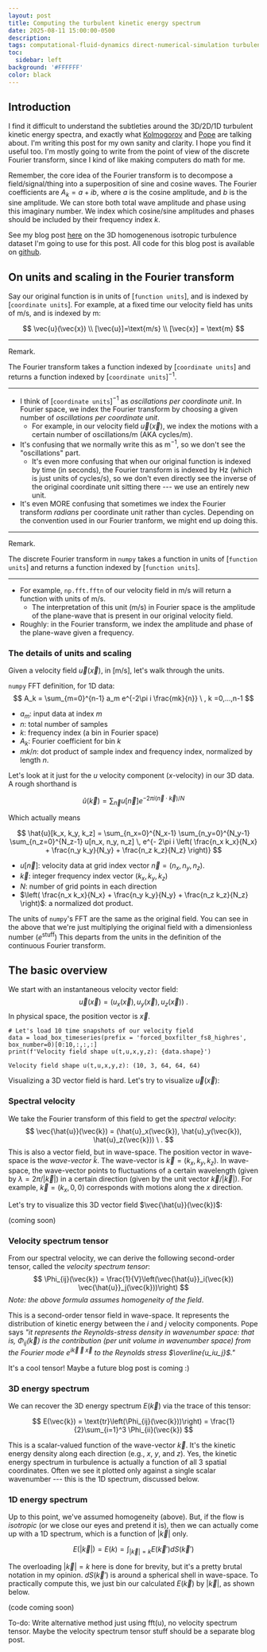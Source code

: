 ```yaml
---
layout: post
title: Computing the turbulent kinetic energy spectrum
date: 2025-08-11 15:00:00-0500
description: 
tags: computational-fluid-dynamics direct-numerical-simulation turbulence dataset kolmogorov
toc:
  sidebar: left
background: '#FFFFFF' 
color: black
---
```


## Introduction
I find it difficult to understand the subtleties around the 3D/2D/1D turbulent kinetic energy spectra, and exactly what [Kolmogorov](https://www.ams.jhu.edu/~eyink/Turbulence/classics/Kolmogorov41a.pdf) and [Pope](https://elmoukrie.com/wp-content/uploads/2022/04/pope-s.b.-turbulent-flows-cambridge-university-press-2000.pdf) are talking about. I'm writing this post for my own sanity and clarity. I hope you find it useful too. I'm mostly going to write from the point of view of the discrete Fourier transform, since I kind of like making computers do math for me.

Remember, the core idea of the Fourier transform is to decompose a field/signal/thing into a superposition of sine and cosine waves. The Fourier coefficients are $A_k = a+ib$, where $a$ is the cosine amplitude, and $b$ is the sine amplitude. We can store both total wave amplitude and phase using this imaginary number. We index which cosine/sine amplitudes and phases should be included by their frequency index $k$.

See my blog post [here](https://ryleymcconkey.com/2025/07/HIT-turbulence-dataset/) on the 3D homogenenous isotropic turbulence dataset I'm going to use for this post. All code for this blog post is available on [github](https://github.com/rmcconke/HIT3D_dataset).


## On units and scaling in the Fourier transform

Say our original function is in units of [`function units`], and is indexed by [`coordinate units`]. For example, at a fixed time our velocity field has units of m/s, and is indexed by m:

$$
\vec{u}(\vec{x}) \\ [\vec{u}]=\text{m/s} \\ [\vec{x}] = \text{m}
$$

<hr class="remark-start">
<span class="ballet-fancy">Remark.</span>

The Fourier transform takes a function indexed by [`coordinate units`] and returns a function indexed by [`coordinate units`]$^{-1}$. 
<hr class="remark-end">

- I think of [`coordinate units`]$^{-1}$ as *oscillations per coordinate unit*. In Fourier space, we index the Fourier transform by choosing a given number of *oscillations per coordinate unit*. 
  - For example, in our velocity field $\vec{u}(\vec{x})$, we index the motions with a certain number of oscillations/m (AKA cycles/m). 
- It's confusing that we normally write this as $\text{m}^{-1}$, so we don't see the "oscillations" part. 
  - It's even more confusing that when our original function is indexed by time (in seconds), the Fourier transform is indexed by Hz (which is just units of cycles/s), so we don't even directly see the inverse of the original coordinate unit sitting there --- we use an entirely new unit. 
- It's even MORE confusing that sometimes we index the Fourier transform *radians* per coordinate unit rather than cycles. Depending on the convention used in our Fourier tranform, we might end up doing this. 

<hr class="remark-start">
<span class="ballet-fancy">Remark.</span>

The discrete Fourier transform in `numpy` takes a function in units of [`function units`] and returns a function indexed by [`function units`]. 
<hr class="remark-end">

- For example, `np.fft.fftn`  of our velocity field in m/s will return a function with units of m/s. 
  - The interpretation of this unit (m/s) in Fourier space is the amplitude of the plane-wave that is present in our original velocity field.
- Roughly: in the Fourier transform, we index the amplitude and phase of the plane-wave given a frequency.

### The details of units and scaling
Given a velocity field $\vec{u}(\vec{x})$, in [m/s], let's walk through the units.

`numpy` FFT definition, for 1D data:
$$
A_k = \sum_{m=0}^{n-1} a_m e^{-2\pi i \frac{mk}{n}} \ , k =0,...,n-1
$$
- $a_m$: input data at index $m$
- $n$: total number of samples
- $k$: frequency index (a bin in Fourier space)
- $A_k$: Fourier coefficient for bin $k$
- $mk/n$: dot product of sample index and frequency index, normalized by length $n$.

Let's look at it just for the $u$ velocity component ($x$-velocity) in our 3D data. A rough shorthand is

$$
\hat{u}(\vec{k}) = \sum_{\vec{n}} u[\vec{n}] e^{-2\pi i (\vec{n}\cdot \vec{k})/N}
$$ 

Which actually means 

$$
\hat{u}[k_x, k_y, k_z] = \sum_{n_x=0}^{N_x-1} \sum_{n_y=0}^{N_y-1} \sum_{n_z=0}^{N_z-1} u[n_x, n_y, n_z] \, e^{- 2\pi i \left( \frac{n_x k_x}{N_x} + \frac{n_y k_y}{N_y} + \frac{n_z k_z}{N_z} \right)}
$$


- $u[\vec{n}]$: velocity data at grid index vector $\vec{n} = (n_x, n_y, n_z)$.
- $\vec{k}$: integer frequency index vector $(k_x,k_y,k_z)$
- $N$: number of grid points in each direction
- $\left( \frac{n_x k_x}{N_x} + \frac{n_y k_y}{N_y} + \frac{n_z k_z}{N_z} \right)$: a normalized dot product.


The units of `numpy`'s FFT are the same as the original field. You can see in the above that we're just multiplying the original field with a dimensionless number ($e^{\text{stuff}}$) This departs from the units in the definition of the continuous Fourier transform. 

## The basic overview

We start with an instantaneous velocity vector field:
$$
\vec{u}(\vec{x}) = (u_x(\vec{x}), u_y(\vec{x}), u_z(\vec{x})) \ . 
$$
In physical space, the position vector is $\vec{x}$.


```
# Let's load 10 time snapshots of our velocity field
data = load_box_timeseries(prefix = 'forced_boxfilter_fs8_highres', box_number=0)[0:10,:,:,:]
print(f'Velocity field shape u(t,u,x,y,z): {data.shape}')

Velocity field shape u(t,u,x,y,z): (10, 3, 64, 64, 64)
```

Visualizing a 3D vector field is hard. Let's try to visualize $\vec{u}(\vec{x})$:

### Spectral velocity 
We take the Fourier transform of this field to get the *spectral velocity*:
$$
\vec{\hat{u}}(\vec{k}) = (\hat{u}_x(\vec{k}), \hat{u}_y(\vec{k}), \hat{u}_z(\vec{k})) \ . 
$$
This is also a vector field, but in wave-space. The position vector in wave-space is the *wave-vector* $\hat{k}$. The wave-vector is $\vec{k} = (k_x,k_y,k_z)$. In wave-space, the wave-vector points to fluctuations of a certain wavelength (given by $\lambda = 2\pi/|\vec{k}|$) in a certain direction (given by the unit vector $\vec{k}/|\vec{k}|$). For example, $\vec{k} = (k_x,0,0)$ corresponds with motions along the $x$ direction.

Let's try to visualize this 3D vector field $\vec{\hat{u}}(\vec{k})$:

(coming soon)

### Velocity spectrum tensor
From our spectral velocity, we can derive the following second-order tensor, called the *velocity spectrum tensor*:
$$
\Phi_{ij}(\vec{k}) = \frac{1}{V}\left(\vec{\hat{u}}_i(\vec{k}) \vec{\hat{u}}_j(\vec{k}))\right)
$$
*Note: the above formula assumes homogeneity of the field*.

This is a second-order tensor field in wave-space. It represents the distribution of kinetic energy between the $i$ and $j$ velocity components. Pope says 
*"it represents the Reynolds-stress density in wavenumber space: that is, $\Phi_{ij}(\vec{k})$ is the contribution (per unit volume in wavenumber space) from the Fourier mode $e^{i\vec{k}\cdot\vec{x}}$ to the Reynolds stress $\overline{u_iu_j}$."* 

It's a cool tensor! Maybe a future blog post is coming :)


### 3D energy spectrum
We can recover the 3D energy spectrum $E(\vec{k})$ via the trace of this tensor:

$$
E(\vec{k}) = \text{tr}\left(\Phi_{ij}(\vec{k}))\right) =  \frac{1}{2}\sum_{i=1}^3 \Phi_{ii}(\vec{k})
$$


This is a scalar-valued function of the wave-vector $\vec{k}$. It's the kinetic energy density along each direction (e.g., $x$, $y$, and $z$). Yes, the kinetic energy spectrum in turbulence is actually a function of all 3 spatial coordinates. Often we see it plotted only against a single scalar wavenumber --- this is the 1D spectrum, discussed below.

### 1D energy spectrum
Up to this point, we've assumed homogeneity (above). But, if the flow is *isotropic* (or we close our eyes and pretend it is), then we can actually come up with a 1D spectrum, which is a function of $|\vec{k}|$ only. 

$$
E(|\vec{k}|) = E(k)= \int_{|\vec{k}| = k} E(\vec{k}')dS(\vec{k}')
$$

The overloading $|\vec{k}|=k$ here is done for brevity, but it's a pretty brutal notation in my opinion. $dS(\vec{k}')$ is around a spherical shell in wave-space. To practically compute this, we just bin our calculated $E(\vec{k})$ by $|\vec{k}|$, as shown below.

(code coming soon)


To-do:
Write alternative method just using fft(u), no velocity spectrum tensor.
Maybe the velocity spectrum tensor stuff should be a separate blog post.
